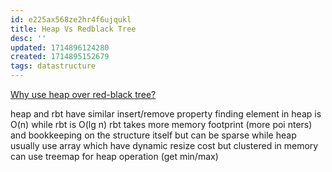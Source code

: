 ```yaml
---
id: e225ax568ze2hr4f6ujqukl
title: Heap Vs Redblack Tree
desc: ''
updated: 1714896124280
created: 1714895152679
tags: datastructure
---
```


[Why use heap over red-black tree?](https://cs.stackexchange.com/questions/105899/why-use-heap-over-red-black-tree)

heap and rbt have similar insert/remove property
finding element in heap is O(n) while rbt is O(lg n)
rbt takes more memory footprint (more poi   nters) and bookkeeping on the structure itself but can be sparse
while heap usually use array which have dynamic resize cost but clustered in memory
can use treemap for heap operation (get min/max)

